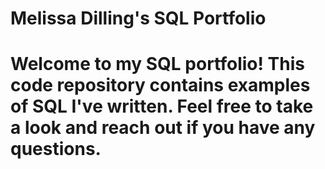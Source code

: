 # Melissa Dilling's SQL Portfolio

# Welcome to my SQL portfolio! This code repository contains examples of SQL I've written. Feel free to take a look and reach out if you have any questions.
